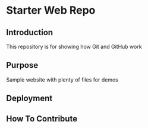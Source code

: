 # Starter Web Repo

## Introduction
This repository is for showing how Git and GitHub work

## Purpose

Sample website with plenty of files for demos

## Deployment

## How To Contribute